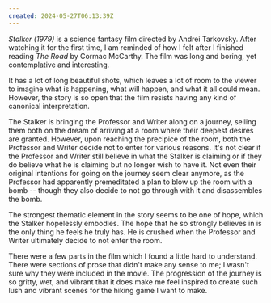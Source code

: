 ```yaml
---
created: 2024-05-27T06:13:39Z
---
```


_Stalker (1979)_ is a science fantasy film directed by Andrei Tarkovsky. After watching it for the first time, I am reminded of how I felt after I finished reading _The Road_ by Cormac McCarthy. The film was long and boring, yet contemplative and interesting.

It has a lot of long beautiful shots, which leaves a lot of room to the viewer to imagine what is happening, what will happen, and what it all could mean. However, the story is so open that the film resists having any kind of canonical interpretation.

The Stalker is bringing the Professor and Writer along on a journey, selling them both on the dream of arriving at a room where their deepest desires are granted. However, upon reaching the precipice of the room, both the Professor and Writer decide not to enter for various reasons. It's not clear if the Professor and Writer still believe in what the Stalker is claiming or if they do believe what he is claiming but no longer wish to have it. Not even their original intentions for going on the journey seem clear anymore, as the Professor had apparently premeditated a plan to blow up the room with a bomb -- though they also decide to not go through with it and disassembles the bomb.

The strongest thematic element in the story seems to be one of hope, which the Stalker hopelessly embodies. The hope that he so strongly believes in is the only thing he feels he truly has. He is crushed when the Professor and Writer ultimately decide to not enter the room.

There were a few parts in the film which I found a little hard to understand. There were sections of prose that didn't make any sense to me; I wasn't sure why they were included in the movie. The progression of the journey is so gritty, wet, and vibrant that it does make me feel inspired to create such lush and vibrant scenes for the hiking game I want to make.
